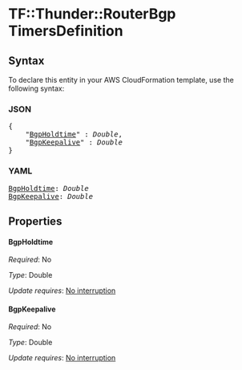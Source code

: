 # TF::Thunder::RouterBgp TimersDefinition

## Syntax

To declare this entity in your AWS CloudFormation template, use the following syntax:

### JSON

<pre>
{
    "<a href="#bgpholdtime" title="BgpHoldtime">BgpHoldtime</a>" : <i>Double</i>,
    "<a href="#bgpkeepalive" title="BgpKeepalive">BgpKeepalive</a>" : <i>Double</i>
}
</pre>

### YAML

<pre>
<a href="#bgpholdtime" title="BgpHoldtime">BgpHoldtime</a>: <i>Double</i>
<a href="#bgpkeepalive" title="BgpKeepalive">BgpKeepalive</a>: <i>Double</i>
</pre>

## Properties

#### BgpHoldtime

_Required_: No

_Type_: Double

_Update requires_: [No interruption](https://docs.aws.amazon.com/AWSCloudFormation/latest/UserGuide/using-cfn-updating-stacks-update-behaviors.html#update-no-interrupt)

#### BgpKeepalive

_Required_: No

_Type_: Double

_Update requires_: [No interruption](https://docs.aws.amazon.com/AWSCloudFormation/latest/UserGuide/using-cfn-updating-stacks-update-behaviors.html#update-no-interrupt)

